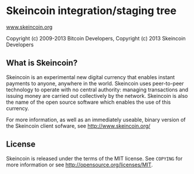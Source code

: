 Skeincoin integration/staging tree
==================================

www.skeincoin.org

Copyright (c) 2009-2013 Bitcoin Developers,
Copyright (c) 2013 Skeincoin Developers

What is Skeincoin?
-----------------

Skeincoin is an experimental new digital currency that enables instant payments to
anyone, anywhere in the world. Skeincoin uses peer-to-peer technology to operate
with no central authority: managing transactions and issuing money are carried
out collectively by the network. Skeincoin is also the name of the open source
software which enables the use of this currency.

For more information, as well as an immediately useable, binary version of
the Skeincoin client sofware, see http://www.skeincoin.org/

License
-------

Skeincoin is released under the terms of the MIT license. See `COPYING` for more
information or see http://opensource.org/licenses/MIT.
